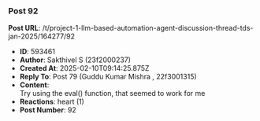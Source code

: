 ### Post 92
**Post URL**: /t/project-1-llm-based-automation-agent-discussion-thread-tds-jan-2025/164277/92
- **ID**: 593461
- **Author**: Sakthivel S (23f2000237)
- **Created At**: 2025-02-10T09:14:25.875Z
- **Reply To**: Post 79 (Guddu Kumar Mishra , 22f3001315)
- **Content**:  
  Try using the eval() function, that seemed to work for me
- **Reactions**: heart (1)
- **Post Number**: 92

